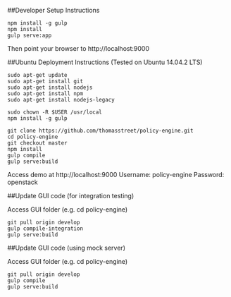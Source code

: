 ##Developer Setup Instructions

```
npm install -g gulp
npm install
gulp serve:app
```

Then point your browser to http://localhost:9000

##Ubuntu Deployment Instructions
(Tested on Ubuntu 14.04.2 LTS)
```
sudo apt-get update
sudo apt-get install git
sudo apt-get install nodejs
sudo apt-get install npm
sudo apt-get install nodejs-legacy

sudo chown -R $USER /usr/local
npm install -g gulp

git clone https://github.com/thomasstreet/policy-engine.git
cd policy-engine
git checkout master
npm install
gulp compile
gulp serve:build
```

Access demo at http://localhost:9000
Username: policy-engine
Password: openstack

##Update GUI code (for integration testing)

Access GUI folder (e.g. cd policy-engine)
```
git pull origin develop
gulp compile-integration
gulp serve:build
```

##Update GUI code (using mock server)

Access GUI folder (e.g. cd policy-engine)
```
git pull origin develop
gulp compile
gulp serve:build
```
